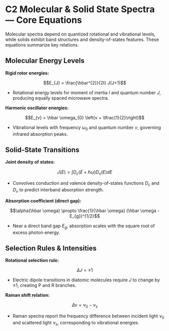 # C2 Molecular & Solid State Spectra — Core Equations

Molecular spectra depend on quantized rotational and vibrational levels, while solids exhibit band structures and density-of-states features. These equations summarize key relations.

## Molecular Energy Levels
**Rigid rotor energies:**

$$E_{J} = \frac{\hbar^{2}}{2I} J(J+1)$$

- Rotational energy levels for moment of inertia $I$ and quantum number $J$, producing equally spaced microwave spectra.

**Harmonic oscillator energies:**

$$E_{v} = \hbar \omega_{0} \left(v + \tfrac{1}{2}\right)$$

- Vibrational levels with frequency $\omega_{0}$ and quantum number $v$, governing infrared absorption peaks.

## Solid-State Transitions
**Joint density of states:**

$$J(E) = \int D_{c}(E + \hbar \omega) D_{v}(E) dE$$

- Convolves conduction and valence density-of-states functions $D_{c}$ and $D_{v}$ to predict interband absorption strength.

**Absorption coefficient (direct gap):**

$$\alpha(\hbar \omega) \propto \frac{1}{\hbar \omega} (\hbar \omega - E_{g})^{1/2}$$

- Near a direct band gap $E_{g}$, absorption scales with the square root of excess photon energy.

## Selection Rules & Intensities
**Rotational selection rule:**

$$\Delta J = \pm 1$$

- Electric dipole transitions in diatomic molecules require $J$ to change by ±1, creating P and R branches.

**Raman shift relation:**

$$\Delta \nu = \nu_{0} - \nu_{s}$$

- Raman spectra report the frequency difference between incident light $\nu_{0}$ and scattered light $\nu_{s}$, corresponding to vibrational energies.
